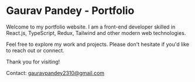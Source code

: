 # Gaurav Pandey - Portfolio

Welcome to my portfolio website. I am a front-end developer skilled in React.js, TypeScript, Redux, Tailwind and other modern web technologies. 

Feel free to explore my work and projects.
Please don't hesitate if you'd like to reach out or connect.

Thank you for visiting!

Contact: gauravpandey2310@gmail.com

